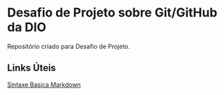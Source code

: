 # Desafio de Projeto sobre Git/GitHub da DIO
Repositório criado para Desafio de Projeto.

## Links Úteis
[Sintaxe Basica Markdown](https://www.markdownguide.org/basic-syntax/)
